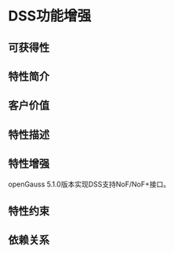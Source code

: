 # DSS功能增强

## 可获得性<a name="section15406143204715"></a>



## 特性简介<a name="section740615433477"></a>



## 客户价值<a name="section13406743164715"></a>



## 特性描述<a name="section16406154310471"></a>



## 特性增强<a name="section1340684315478"></a>

openGauss 5.1.0版本实现DSS支持NoF/NoF+接口。

## 特性约束<a name="section06531946143616"></a>



## 依赖关系<a name="section8406643144716"></a>




